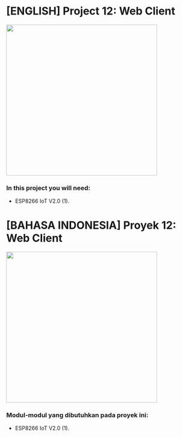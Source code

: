 # [ENGLISH] Project 12: Web Client



<img src="/images/12_web_client.png" height="400">

### In this project you will need:
* ESP8266 IoT V2.0 (1).

# [BAHASA INDONESIA] Proyek 12: Web Client

<img src="/images/12_web_client.png" height="400">

### Modul-modul yang dibutuhkan pada proyek ini:
* ESP8266 IoT V2.0 (1).



